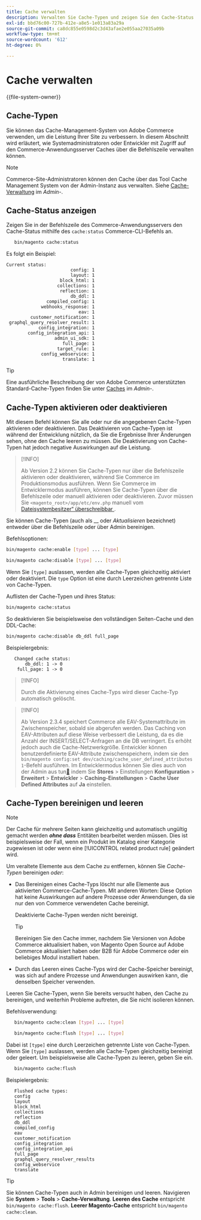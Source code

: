 ```yaml
---
title: Cache verwalten
description: Verwalten Sie Cache-Typen und zeigen Sie den Cache-Status über die Befehlszeile mithilfe der Commerce-CLI an
exl-id: bbd76c00-727b-412e-a8e5-1e013a83a29a
source-git-commit: ca8dc855e0598d2c3d43afae2e055aa27035a09b
workflow-type: tm+mt
source-wordcount: '612'
ht-degree: 0%

---
```


# Cache verwalten

{{file-system-owner}}

## Cache-Typen

Sie können das Cache-Management-System von Adobe Commerce verwenden, um die Leistung Ihrer Site zu verbessern. In diesem Abschnitt wird erläutert, wie Systemadministratoren oder Entwickler mit Zugriff auf den Commerce-Anwendungsserver Caches über die Befehlszeile verwalten können.

>[!NOTE]
>
>
>Commerce-Site-Administratoren können den Cache über das Tool Cache Management System von der Admin-Instanz aus verwalten. Siehe [Cache-Verwaltung](https://experienceleague.adobe.com/en/docs/commerce-admin/systems/tools/cache-management) im _Admin-_.


## Cache-Status anzeigen

Zeigen Sie in der Befehlszeile des Commerce-Anwendungsservers den Cache-Status mithilfe des `cache:status` Commerce-CLI-Befehls an.

```bash
   bin/magento cache:status
```

<!-- where `--bootstrap=` is a URL-encoded associative array of Commerce [application bootstrap parameters](../bootstrap/set-parameters.md) and values. -->

Es folgt ein Beispiel:

```
Current status:
                        config: 1
                        layout: 1
                    block_html: 1
                   collections: 1
                    reflection: 1
                        db_ddl: 1
               compiled_config: 1
             webhooks_response: 1
                           eav: 1
         customer_notification: 1
 graphql_query_resolver_result: 1
            config_integration: 1
        config_integration_api: 1
                  admin_ui_sdk: 1
                     full_page: 1
                   target_rule: 1
             config_webservice: 1
                     translate: 1
```

>[!TIP]
>
>Eine ausführliche Beschreibung der von Adobe Commerce unterstützten Standard-Cache-Typen finden Sie unter [Caches](https://experienceleague.adobe.com/en/docs/commerce-admin/systems/tools/cache-management#caches) im _Admin-_.


## Cache-Typen aktivieren oder deaktivieren

Mit diesem Befehl können Sie alle oder nur die angegebenen Cache-Typen aktivieren oder deaktivieren. Das Deaktivieren von Cache-Typen ist während der Entwicklung nützlich, da Sie die Ergebnisse Ihrer Änderungen sehen, ohne den Cache leeren zu müssen. Die Deaktivierung von Cache-Typen hat jedoch negative Auswirkungen auf die Leistung.

>[!INFO]
>
>Ab Version 2.2 können Sie Cache-Typen nur über die Befehlszeile aktivieren oder deaktivieren, während Sie Commerce im Produktionsmodus ausführen. Wenn Sie Commerce im Entwicklermodus ausführen, können Sie Cache-Typen über die Befehlszeile oder manuell aktivieren oder deaktivieren. Zuvor müssen Sie `<magento_root>/app/etc/env.php` manuell vom [Dateisystembesitzer“ überschreibbar ](../../installation/prerequisites/file-system/overview.md).

Sie können Cache-Typen (auch als __ oder _Aktualisieren_ bezeichnet) entweder über die Befehlszeile oder über Admin bereinigen.

Befehlsoptionen:

```bash
bin/magento cache:enable [type] ... [type]
```

```bash
bin/magento cache:disable [type] ... [type]
```

Wenn Sie `[type]` auslassen, werden alle Cache-Typen gleichzeitig aktiviert oder deaktiviert. Die `type` Option ist eine durch Leerzeichen getrennte Liste von Cache-Typen.

<!-- `--bootstrap=` is a URL-encoded associative array of Commerce [application bootstrap parameters](../bootstrap/set-parameters.md#bootstrap-parameters) and values. -->

Auflisten der Cache-Typen und ihres Status:

```bash
bin/magento cache:status
```

So deaktivieren Sie beispielsweise den vollständigen Seiten-Cache und den DDL-Cache:

```bash
bin/magento cache:disable db_ddl full_page
```

Beispielergebnis:

```
   Changed cache status:
       db_ddl: 1 -> 0
    full_page: 1 -> 0
```

>[!INFO]
>
>Durch die Aktivierung eines Cache-Typs wird dieser Cache-Typ automatisch gelöscht.

>[!INFO]
>
>Ab Version 2.3.4 speichert Commerce alle EAV-Systemattribute im Zwischenspeicher, sobald sie abgerufen werden. Das Caching von EAV-Attributen auf diese Weise verbessert die Leistung, da es die Anzahl der INSERT/SELECT-Anfragen an die DB verringert. Es erhöht jedoch auch die Cache-Netzwerkgröße. Entwickler können benutzerdefinierte EAV-Attribute zwischenspeichern, indem sie den `bin/magento config:set dev/caching/cache_user_defined_attributes 1`-Befehl ausführen. Im Entwicklermodus können Sie dies auch von der Admin aus tun[&#128279;](../bootstrap/application-modes.md) indem Sie **Stores** > Einstellungen **Konfiguration** > **Erweitert** > **Entwickler** > **Caching-Einstellungen** > **Cache User Defined Attributes** auf **Ja** einstellen.

## Cache-Typen bereinigen und leeren

>[!NOTE]
>
>Der Cache für mehrere Seiten kann gleichzeitig und automatisch ungültig gemacht werden **_ohne dass_** Entitäten bearbeitet werden müssen. Dies ist beispielsweise der Fall, wenn ein Produkt im Katalog einer Kategorie zugewiesen ist oder wenn eine [!UICONTROL related product rule] geändert wird.

Um veraltete Elemente aus dem Cache zu entfernen, können Sie _Cache-Typen_ bereinigen _oder_:

- Das Bereinigen eines Cache-Typs löscht nur alle Elemente aus aktivierten Commerce-Cache-Typen. Mit anderen Worten: Diese Option hat keine Auswirkungen auf andere Prozesse oder Anwendungen, da sie nur den von Commerce verwendeten Cache bereinigt.

  Deaktivierte Cache-Typen werden nicht bereinigt.

  >[!TIP]
  >
  >Bereinigen Sie den Cache immer, nachdem Sie Versionen von Adobe Commerce aktualisiert haben, von Magento Open Source auf Adobe Commerce aktualisiert haben oder B2B für Adobe Commerce oder ein beliebiges Modul installiert haben.

- Durch das Leeren eines Cache-Typs wird der Cache-Speicher bereinigt, was sich auf andere Prozesse und Anwendungen auswirken kann, die denselben Speicher verwenden.

Leeren Sie Cache-Typen, wenn Sie bereits versucht haben, den Cache zu bereinigen, und weiterhin Probleme auftreten, die Sie nicht isolieren können.

Befehlsverwendung:

```bash
   bin/magento cache:clean [type] ... [type]
```

```bash
   bin/magento cache:flush [type] ... [type]
```

Dabei ist `[type]` eine durch Leerzeichen getrennte Liste von Cache-Typen. Wenn Sie `[type]` auslassen, werden alle Cache-Typen gleichzeitig bereinigt oder geleert. Um beispielsweise alle Cache-Typen zu leeren, geben Sie ein.

```bash
   bin/magento cache:flush
```

Beispielergebnis:

```
   Flushed cache types:
   config
   layout
   block_html
   collections
   reflection
   db_ddl
   compiled_config
   eav
   customer_notification
   config_integration
   config_integration_api
   full_page
   graphql_query_resolver_results
   config_webservice
   translate
```

>[!TIP]
>
>Sie können Cache-Typen auch in Admin bereinigen und leeren. Navigieren Sie **System** > **Tools** > **Cache-Verwaltung**. **Leeren des Cache** entspricht `bin/magento cache:flush`. **Leerer Magento-Cache** entspricht `bin/magento cache:clean`.
